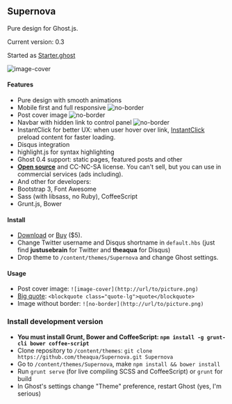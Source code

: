 ##  Supernova
Pure design for Ghost.js.

Current version: 0.3

Started as [Starter.ghost](https://github.com/theaqua/Starter.ghost)

![image-cover](http://theaqua.im/content/images/2014/Jan/supernova_wallpaper_1.jpg)

#### Features
- Pure design with smooth animations
- Mobile first and full responsive
![no-border](http://theaqua.im/content/images/2014/Mar/Eugene_Rodionov_2014_03_10_17_03_19_2014_03_10_17_04_09.jpg)
- Post cover image
![no-border](http://theaqua.im/content/images/2014/Mar/Supernova_2014_03_10_16_58_34_2014_03_10_16_59_29.jpg)
- Navbar with hidden link to control panel
![no-border](http://theaqua.im/content/images/2014/Mar/Supernova_2014_03_10_16_57_12_2014_03_10_16_57_39.jpg)
- InstantClick for better UX: when user hover over link, [InstantClick](http://instantclick.io) preload content for faster loading.
- Disqus integration
- highlight.js for syntax highlighting 
- Ghost 0.4 support: static pages, featured posts and other
- **[Open source](https://github.com/theaqua/Supernova)** and CC-NC-SA license. You can't sell, but you can use in commercial services (ads including).
- And other for developers:
 - Bootstrap 3, Font Awesome
 - Sass (with libsass, no Ruby), CoffeeScript
 - Grunt.js, Bower

#### Install
- [Download](https://github.com/theaqua/Supernova/releases/download/0.3/Supernova.0.3.zip) or [Buy](https://gum.co/supernova) ($5).
- Change Twitter username and Disqus shortname in `default.hbs` (just find **justusebrain** for Twitter and **theaqua** for Disqus)
- Drop theme to `/content/themes/Supernova` and change Ghost settings.

#### Usage
- Post cover image: `![image-cover](http://url/to/picture.png)`
- [Big quote](http://theaqua.im/supernova/#blockquotes): `<blockquote class="quote-lg">quote</blockquote>`
- Image without border: `![no-border](http://url/to/picture.png)`

### Install development version
- **You must install Grunt, Bower and CoffeeScript: `npm install -g grunt-cli bower coffee-script`**
- Clone repository to `/content/themes`: `git clone https://github.com/theaqua/Supernova.git Supernova`
- Go to `/content/themes/Supernova`, make `npm install && bower install`
- Run `grunt serve` (for live compiling SCSS and CoffeeScript) or `grunt` for build
- In Ghost's settings change "Theme" preference, restart Ghost (yes, I'm serious)